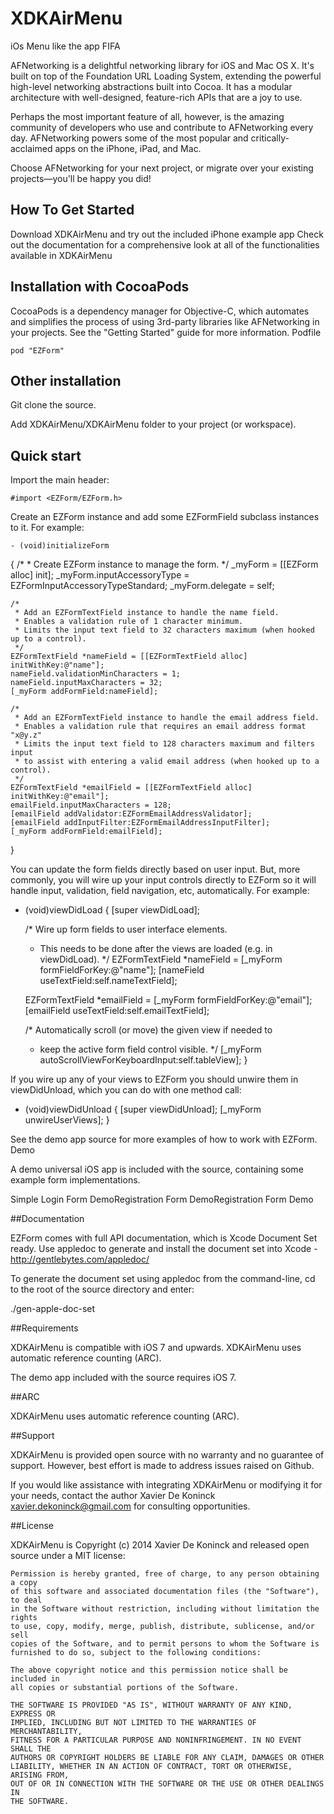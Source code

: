 XDKAirMenu
==========

iOs Menu like the app FIFA

AFNetworking is a delightful networking library for iOS and Mac OS X. It's built on top of the Foundation URL Loading System, extending the powerful high-level networking abstractions built into Cocoa. It has a modular architecture with well-designed, feature-rich APIs that are a joy to use.

Perhaps the most important feature of all, however, is the amazing community of developers who use and contribute to AFNetworking every day. AFNetworking powers some of the most popular and critically-acclaimed apps on the iPhone, iPad, and Mac.

Choose AFNetworking for your next project, or migrate over your existing projects—you'll be happy you did!

## How To Get Started

Download XDKAirMenu and try out the included iPhone example app
Check out the documentation for a comprehensive look at all of the functionalities available in XDKAirMenu

## Installation with CocoaPods

CocoaPods is a dependency manager for Objective-C, which automates and simplifies the process of using 3rd-party libraries like AFNetworking in your projects. See the "Getting Started" guide for more information.
Podfile

	pod "EZForm"

## Other installation

Git clone the source.

Add XDKAirMenu/XDKAirMenu folder to your project (or workspace).

## Quick start

Import the main header:

	#import <EZForm/EZForm.h> 

Create an EZForm instance and add some EZFormField subclass instances to it. For example:

	- (void)initializeForm
{
    /*
     * Create EZForm instance to manage the form.
     */
    _myForm = [[EZForm alloc] init];
    _myForm.inputAccessoryType = EZFormInputAccessoryTypeStandard;
    _myForm.delegate = self;

    /*
     * Add an EZFormTextField instance to handle the name field.
     * Enables a validation rule of 1 character minimum.
     * Limits the input text field to 32 characters maximum (when hooked up to a control).
     */
    EZFormTextField *nameField = [[EZFormTextField alloc] initWithKey:@"name"];
    nameField.validationMinCharacters = 1;
    nameField.inputMaxCharacters = 32;
    [_myForm addFormField:nameField];

    /*
     * Add an EZFormTextField instance to handle the email address field.
     * Enables a validation rule that requires an email address format "x@y.z"
     * Limits the input text field to 128 characters maximum and filters input
     * to assist with entering a valid email address (when hooked up to a control).
     */
    EZFormTextField *emailField = [[EZFormTextField alloc] initWithKey:@"email"];
    emailField.inputMaxCharacters = 128;
    [emailField addValidator:EZFormEmailAddressValidator];
    [emailField addInputFilter:EZFormEmailAddressInputFilter];
    [_myForm addFormField:emailField];
}

You can update the form fields directly based on user input. But, more commonly, you will wire up your input controls directly to EZForm so it will handle input, validation, field navigation, etc, automatically. For example:

- (void)viewDidLoad
{
    [super viewDidLoad];

    /* Wire up form fields to user interface elements.
     * This needs to be done after the views are loaded (e.g. in viewDidLoad).
     */
    EZFormTextField *nameField = [_myForm formFieldForKey:@"name"];
    [nameField useTextField:self.nameTextField];

    EZFormTextField *emailField = [_myForm formFieldForKey:@"email"];
    [emailField useTextField:self.emailTextField];

    /* Automatically scroll (or move) the given view if needed to
     * keep the active form field control visible.
     */
    [_myForm autoScrollViewForKeyboardInput:self.tableView];
}

If you wire up any of your views to EZForm you should unwire them in viewDidUnload, which you can do with one method call:

- (void)viewDidUnload
{
    [super viewDidUnload];
    [_myForm unwireUserViews];
}

See the demo app source for more examples of how to work with EZForm.
Demo

A demo universal iOS app is included with the source, containing some example form implementations.

Simple Login Form DemoRegistration Form DemoRegistration Form Demo

##Documentation

EZForm comes with full API documentation, which is Xcode Document Set ready. Use appledoc to generate and install the document set into Xcode - http://gentlebytes.com/appledoc/

To generate the document set using appledoc from the command-line, cd to the root of the source directory and enter:

./gen-apple-doc-set

##Requirements

XDKAirMenu is compatible with iOS 7 and upwards. XDKAirMenu uses automatic reference counting (ARC).

The demo app included with the source requires iOS 7.

##ARC

XDKAirMenu uses automatic reference counting (ARC).

##Support

XDKAirMenu is provided open source with no warranty and no guarantee of support. However, best effort is made to address issues raised on Github.

If you would like assistance with integrating XDKAirMenu or modifying it for your needs, contact the author Xavier De Koninck xavier.dekoninck@gmail.com for consulting opportunities.

##License

XDKAirMenu is Copyright (c) 2014 Xavier De Koninck and released open source under a MIT license:

	Permission is hereby granted, free of charge, to any person obtaining a copy
	of this software and associated documentation files (the "Software"), to deal
	in the Software without restriction, including without limitation the rights
	to use, copy, modify, merge, publish, distribute, sublicense, and/or sell
	copies of the Software, and to permit persons to whom the Software is
	furnished to do so, subject to the following conditions:

	The above copyright notice and this permission notice shall be included in
	all copies or substantial portions of the Software.

	THE SOFTWARE IS PROVIDED "AS IS", WITHOUT WARRANTY OF ANY KIND, EXPRESS OR
	IMPLIED, INCLUDING BUT NOT LIMITED TO THE WARRANTIES OF MERCHANTABILITY,
	FITNESS FOR A PARTICULAR PURPOSE AND NONINFRINGEMENT. IN NO EVENT SHALL THE
	AUTHORS OR COPYRIGHT HOLDERS BE LIABLE FOR ANY CLAIM, DAMAGES OR OTHER
	LIABILITY, WHETHER IN AN ACTION OF CONTRACT, TORT OR OTHERWISE, ARISING FROM,
	OUT OF OR IN CONNECTION WITH THE SOFTWARE OR THE USE OR OTHER DEALINGS IN
	THE SOFTWARE.


